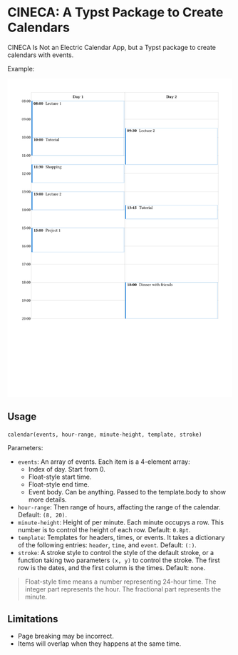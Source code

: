 # CINECA: A Typst Package to Create Calendars

CINECA Is Not an Electric Calendar App, but a Typst package to create calendars with events.

Example:

![](./example.png)

## Usage

`calendar(events, hour-range, minute-height, template, stroke)`

Parameters:

- `events`: An array of events. Each item is a 4-element array:
  - Index of day. Start from 0.
  - Float-style start time.
  - Float-style end time.
  - Event body. Can be anything. Passed to the template.body to show more details.
- `hour-range`: Then range of hours, affacting the range of the calendar. Default: `(8, 20)`.
- `minute-height`: Height of per minute. Each minute occupys a row. This number is to control the height of each row. Default: `0.8pt`.
- `template`: Templates for headers, times, or events. It takes a dictionary of the following entries: `header`, `time`, and `event`. Default: `(:)`.
- `stroke`: A stroke style to control the style of the default stroke, or a function taking two parameters `(x, y)` to control the stroke. The first row is the dates, and the first column is the times. Default: `none`.

> Float-style time means a number representing 24-hour time. The integer part represents the hour. The fractional part represents the minute.

## Limitations

- Page breaking may be incorrect.
- Items will overlap when they happens at the same time.
